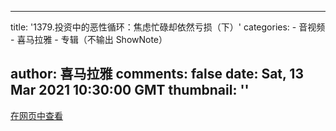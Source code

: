 
---
title: '1379.投资中的恶性循环：焦虑忙碌却依然亏损（下）'
categories: 
    - 音视频
    - 喜马拉雅
    - 专辑（不输出 ShowNote）

author: 喜马拉雅
comments: false
date: Sat, 13 Mar 2021 10:30:00 GMT
thumbnail: ''
---

<div>   
<a href="http://www.ximalaya.com/shangye/299146/394370426">在网页中查看</a>  
</div>
            